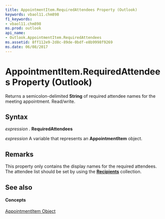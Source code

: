 ```yaml
---
title: AppointmentItem.RequiredAttendees Property (Outlook)
keywords: vbaol11.chm898
f1_keywords:
- vbaol11.chm898
ms.prod: outlook
api_name:
- Outlook.AppointmentItem.RequiredAttendees
ms.assetid: 8ff112e9-2d8c-89de-0bdf-e8b9998f9269
ms.date: 06/08/2017
---
```



# AppointmentItem.RequiredAttendees Property (Outlook)

Returns a semicolon-delimited **String** of required attendee names for the meeting appointment. Read/write.


## Syntax

 _expression_ . **RequiredAttendees**

 _expression_ A variable that represents an **AppointmentItem** object.


## Remarks

This property only contains the display names for the required attendees. The attendee list should be set by using the **[Recipients](recipients-object-outlook.md)** collection.


## See also


#### Concepts


[AppointmentItem Object](appointmentitem-object-outlook.md)

